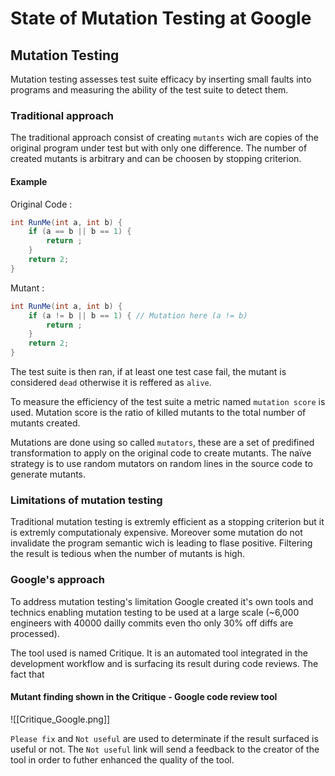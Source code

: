 # State of Mutation Testing at Google  

## Mutation Testing  
Mutation testing assesses test suite efficacy by inserting small faults into programs and measuring the ability of the test suite to detect them.   

### Traditional approach  
The traditional approach consist of creating ```mutants``` wich are copies of the original program under test but with only one difference. The number of created mutants is arbitrary and can be choosen by stopping criterion.   

#### Example  
Original Code :  
``` java
int RunMe(int a, int b) {
	if (a == b || b == 1) {
		return ;
	}
	return 2;
}
```

Mutant : 
``` java
int RunMe(int a, int b) {
	if (a != b || b == 1) { // Mutation here (a != b)
		return ;
	}
	return 2;
}
```

The test suite is then ran, if at least one test case fail, the mutant is considered ```dead``` otherwise it is reffered as ```alive```. 
 
To measure the efficiency of the test suite a metric named ```mutation score``` is used. Mutation score is the ratio of killed mutants to the total number of mutants created. 

Mutations are done using so called ```mutators```, these are a set of predifined transformation to apply on the original code to create mutants. The naïve strategy is to use random mutators on random lines in the source code to generate mutants.  

### Limitations of mutation testing  
Traditional mutation testing is extremly efficient as a stopping criterion but it is extremly computationaly expensive. Moreover some mutation do not invalidate the program semantic wich is leading to flase positive. Filtering the result is tedious when the number of mutants is high.  


### Google's approach
To address  mutation testing's limitation Google created it's own tools and technics enabling mutation testing to be used at a large scale (~6,000 engineers with 40000 dailly commits even tho only 30% off diffs are processed). 

The tool used is named Critique. It is an automated tool integrated in the development workflow and is surfacing its result during code reviews. The fact that 


#### Mutant finding shown in the Critique - Google code review tool
![[Critique_Google.png]]   

```Please fix``` and ```Not useful``` are used to determinate if the result surfaced is useful or not. The ```Not useful``` link will send a feedback to the creator of the tool in order to futher enhanced the quality of the tool.  